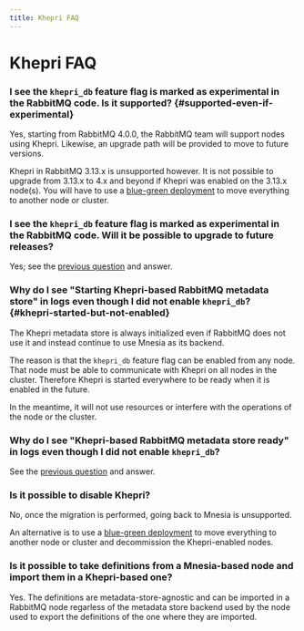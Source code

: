 ```yaml
---
title: Khepri FAQ
---
```


# Khepri FAQ

### I see the `khepri_db` feature flag is marked as experimental in the RabbitMQ code. Is it supported? {#supported-even-if-experimental}

Yes, starting from RabbitMQ 4.0.0, the RabbitMQ team will support nodes using
Khepri. Likewise, an upgrade path will be provided to move to future versions.

Khepri in RabbitMQ 3.13.x is unsupported however. It is not possible to
upgrade from 3.13.x to 4.x and beyond if Khepri was enabled on the 3.13.x
node(s). You will have to use a [blue-green deployment](../blue-green-upgrade)
to move everything to another node or cluster.

### I see the `khepri_db` feature flag is marked as experimental in the RabbitMQ code. Will it be possible to upgrade to future releases?

Yes; see the [previous question](#supported-even-if-experimental) and answer.

### Why do I see "Starting Khepri-based RabbitMQ metadata store" in logs even though I did not enable `khepri_db`? {#khepri-started-but-not-enabled}

The Khepri metadata store is always initialized even if RabbitMQ does not use
it and instead continue to use Mnesia as its backend.

The reason is that the `khepri_db` feature flag can be enabled from any node.
That node must be able to communicate with Khepri on all nodes in the cluster.
Therefore Khepri is started everywhere to be ready when it is enabled in the
future.

In the meantime, it will not use resources or interfere with the operations of
the node or the cluster.

### Why do I see "Khepri-based RabbitMQ metadata store ready" in logs even though I did not enable `khepri_db`?

See the [previous question](#khepri-started-but-not-enabled) and answer.

### Is it possible to disable Khepri?

No, once the migration is performed, going back to Mnesia is unsupported.

An alternative is to use a [blue-green deployment](../blue-green-upgrade) to
move everything to another node or cluster and decommission the Khepri-enabled
nodes.

### Is it possible to take definitions from a Mnesia-based node and import them in a Khepri-based one?

Yes. The definitions are metadata-store-agnostic and can be imported in a
RabbitMQ node regarless of the metadata store backend used by the node used to
export the definitions of the one where they are imported.
